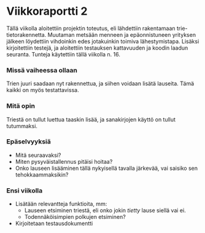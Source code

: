# Viikkoraportti 2

Tällä viikolla aloitettiin projektin toteutus, eli lähdettiin rakentamaan trie-tietorakennetta. Muutaman metsään menneen ja epäonnistuneen yrityksen jälkeen löydettiin vihdoinkin edes jotakuinkin toimiva lähestymistapa. Lisäksi kirjoitettiin testejä, ja aloitettiin testauksen kattavuuden ja koodin laadun seuranta. Tunteja käytettiin tällä viikolla n. 16.

### Missä vaiheessa ollaan
Trien juuri saadaan nyt rakennettua, ja siihen voidaan lisätä lauseita. Tämä kaikki on myös testattavissa.

### Mitä opin
Triestä on tullut luettua taaskin lisää, ja sanakirjojen käyttö on tullut tutummaksi.

### Epäselvyyksiä
* Mitä seuraavaksi?
* Miten pysyväistallennus pitäisi hoitaa?
* Onko lauseen lisääminen tällä nykyisellä tavalla järkevää, vai saisiko sen tehokkaammaksikin?

### Ensi viikolla
* Lisätään relevantteja funktioita, mm:
  * Lauseen etsiminen triestä, eli onko jokin _tietty_ lause siellä vai ei.
  * Todennäköisimpien polkujen etsiminen?
* Kirjoitetaan testausdokumentti
